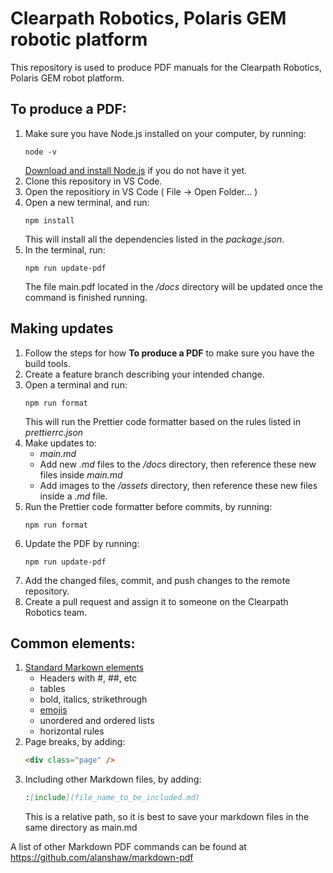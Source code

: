 # Clearpath Robotics, Polaris GEM robotic platform

This repository is used to produce PDF manuals for the Clearpath Robotics, Polaris GEM robot platform.

## To produce a PDF:

1.  Make sure you have Node.js installed on your computer, by running:
    ```
    node -v
    ```
    [Download and install Node.js](https://nodejs.org/) if you do not have it yet.
2.  Clone this repository in VS Code.
3.  Open the repositiory in VS Code ( File -> Open Folder... )
4.  Open a new terminal, and run:
    ```
    npm install
    ```
    This will install all the dependencies listed in the _package.json_.
5.  In the terminal, run:
    ```
    npm run update-pdf
    ```
    The file main.pdf located in the _/docs_ directory will be updated once the command is finished running.

## Making updates

1.  Follow the steps for how **To produce a PDF** to make sure you have the build tools.
2.  Create a feature branch describing your intended change.
3.  Open a terminal and run:
    ```
    npm run format
    ```
    This will run the Prettier code formatter based on the rules listed in _prettierrc.json_
4.  Make updates to:
    - _main.md_
    - Add new _.md_ files to the _/docs_ directory, then reference these new files inside _main.md_
    - Add images to the _/assets_ directory, then reference these new files inside a _.md_ file.
5.  Run the Prettier code formatter before commits, by running:
    ```
    npm run format
    ```
6.  Update the PDF by running:
    ```
    npm run update-pdf
    ```
7.  Add the changed files, commit, and push changes to the remote repository.
8.  Create a pull request and assign it to someone on the Clearpath Robotics team.

## Common elements:

1.  [Standard Markown elements](https://www.markdownguide.org/cheat-sheet/)
    - Headers with #, ##, etc
    - tables
    - bold, italics, strikethrough
    - [emojis](https://www.webfx.com/tools/emoji-cheat-sheet/)
    - unordered and ordered lists
    - horizontal rules
2.  Page breaks, by adding:
    ```html
    <div class="page" />
    ```
3.  Including other Markdown files, by adding:
    ```markdown
    :[include](file_name_to_be_included.md)
    ```
    This is a relative path, so it is best to save your markdown files in the same directory as main.md

A list of other Markdown PDF commands can be found at <https://github.com/alanshaw/markdown-pdf>
